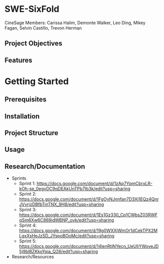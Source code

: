 # SWE-SixFold
CineSage Members: Carissa Halim, Demonte Walker, Leo Ding, Mikey Fagan, Selvin Castillo, Trevon Herman

## Project Objectives

## Features

# Getting Started
## Prerequisites

## Installation

## Project Structure

## Usage

## Research/Documentation
 - Sprints
     - Sprint 1: https://docs.google.com/document/d/1zAp7YpmCbrxLR-kOh-se_0egvDC9qDEAkUnTPb7Ib3k/edit?usp=sharing
     - Sprint 2: https://docs.google.com/document/d/1FgOyNJnnfan7D3Xj1EQz4QnrJVvrjzDBfbTmTNX_9H8/edit?usp=sharing
     - Sprint 3: https://docs.google.com/document/d/1Es1Gz330_Cp1CWbsZ03RWFqSm6Xw6C869idWBNP_ovk/edit?usp=sharing
     - Sprint 4: https://docs.google.com/document/d/19g0WXXjWmOr1dCekTPX2MLgxXsHeJzSD_JYspoBOoMc/edit?usp=sharing
     - Sprint 5: https://docs.google.com/document/d/14lenRtjNYecn_UeUIiYWoveJD5j9blBZKkoYqia_Q28/edit?usp=sharing
 - Research/Resources
